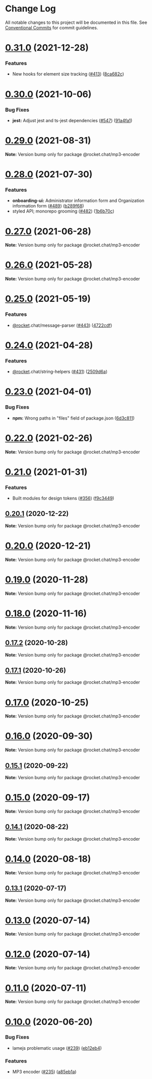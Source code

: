 # Change Log

All notable changes to this project will be documented in this file.
See [Conventional Commits](https://conventionalcommits.org) for commit guidelines.

# [0.31.0](https://github.com/QuickSales/fuselage/compare/v0.30.1...v0.31.0) (2021-12-28)

### Features

- New hooks for element size tracking ([#413](https://github.com/QuickSales/fuselage/issues/413)) ([8ca682c](https://github.com/QuickSales/fuselage/commit/8ca682c636d2e4813f7d346cb881513382be63cf))

# [0.30.0](https://github.com/QuickSales/fuselage/compare/v0.29.0...v0.30.0) (2021-10-06)

### Bug Fixes

- **jest:** Adjust jest and ts-jest dependencies ([#547](https://github.com/QuickSales/fuselage/issues/547)) ([91a4fa1](https://github.com/QuickSales/fuselage/commit/91a4fa1365394001afe1bd46480bda3bafed5505))

# [0.29.0](https://github.com/QuickSales/fuselage/compare/v0.28.0...v0.29.0) (2021-08-31)

**Note:** Version bump only for package @rocket.chat/mp3-encoder

# [0.28.0](https://github.com/QuickSales/fuselage/compare/v0.27.0...v0.28.0) (2021-07-30)

### Features

- **onboarding-ui:** Administrator information form and Organization information form ([#489](https://github.com/QuickSales/fuselage/issues/489)) ([b289f68](https://github.com/QuickSales/fuselage/commit/b289f68676954b91c792d8d97680314178bf2c60))
- styled API; monorepo grooming ([#482](https://github.com/QuickSales/fuselage/issues/482)) ([1b6b70c](https://github.com/QuickSales/fuselage/commit/1b6b70cf67ec16927b1566adc2350295a8927223))

# [0.27.0](https://github.com/QuickSales/fuselage/compare/v0.26.0...v0.27.0) (2021-06-28)

**Note:** Version bump only for package @rocket.chat/mp3-encoder

# [0.26.0](https://github.com/QuickSales/fuselage/compare/v0.25.0...v0.26.0) (2021-05-28)

**Note:** Version bump only for package @rocket.chat/mp3-encoder

# [0.25.0](https://github.com/QuickSales/fuselage/compare/v0.24.0...v0.25.0) (2021-05-19)

### Features

- [@rocket](https://github.com/rocket).chat/message-parser ([#443](https://github.com/QuickSales/fuselage/issues/443)) ([4722cdf](https://github.com/QuickSales/fuselage/commit/4722cdff46f5987f335d989be59649c7652bb12a))

# [0.24.0](https://github.com/QuickSales/fuselage/compare/v0.23.0...v0.24.0) (2021-04-28)

### Features

- [@rocket](https://github.com/rocket).chat/string-helpers ([#431](https://github.com/QuickSales/fuselage/issues/431)) ([2509d6a](https://github.com/QuickSales/fuselage/commit/2509d6acdbe5ec8b216e8d4430373797c5f5dfe2))

# [0.23.0](https://github.com/QuickSales/fuselage/compare/v0.22.0...v0.23.0) (2021-04-01)

### Bug Fixes

- **npm:** Wrong paths in "files" field of package.json ([6d3c811](https://github.com/QuickSales/fuselage/commit/6d3c811f6fd747de7f47aff145902d88476272ee))

# [0.22.0](https://github.com/QuickSales/fuselage/compare/v0.21.0...v0.22.0) (2021-02-26)

**Note:** Version bump only for package @rocket.chat/mp3-encoder

# [0.21.0](https://github.com/QuickSales/fuselage/compare/v0.20.3...v0.21.0) (2021-01-31)

### Features

- Built modules for design tokens ([#356](https://github.com/QuickSales/fuselage/issues/356)) ([f9c3449](https://github.com/QuickSales/fuselage/commit/f9c344953b8161a4385cab3a3dcc8b6a7210446f))

## [0.20.1](https://github.com/QuickSales/fuselage/compare/v0.20.0...v0.20.1) (2020-12-22)

**Note:** Version bump only for package @rocket.chat/mp3-encoder

# [0.20.0](https://github.com/QuickSales/fuselage/compare/v0.19.0...v0.20.0) (2020-12-21)

**Note:** Version bump only for package @rocket.chat/mp3-encoder

# [0.19.0](https://github.com/QuickSales/fuselage/compare/v0.18.0...v0.19.0) (2020-11-28)

**Note:** Version bump only for package @rocket.chat/mp3-encoder

# [0.18.0](https://github.com/QuickSales/fuselage/compare/v0.17.3...v0.18.0) (2020-11-16)

**Note:** Version bump only for package @rocket.chat/mp3-encoder

## [0.17.2](https://github.com/QuickSales/fuselage/compare/v0.17.1...v0.17.2) (2020-10-28)

**Note:** Version bump only for package @rocket.chat/mp3-encoder

## [0.17.1](https://github.com/QuickSales/fuselage/compare/v0.17.0...v0.17.1) (2020-10-26)

**Note:** Version bump only for package @rocket.chat/mp3-encoder

# [0.17.0](https://github.com/QuickSales/fuselage/compare/v0.16.0...v0.17.0) (2020-10-25)

**Note:** Version bump only for package @rocket.chat/mp3-encoder

# [0.16.0](https://github.com/QuickSales/fuselage/compare/v0.15.1...v0.16.0) (2020-09-30)

**Note:** Version bump only for package @rocket.chat/mp3-encoder

## [0.15.1](https://github.com/QuickSales/fuselage/compare/v0.15.0...v0.15.1) (2020-09-22)

**Note:** Version bump only for package @rocket.chat/mp3-encoder

# [0.15.0](https://github.com/QuickSales/fuselage/compare/v0.14.1...v0.15.0) (2020-09-17)

**Note:** Version bump only for package @rocket.chat/mp3-encoder

## [0.14.1](https://github.com/QuickSales/fuselage/compare/v0.14.0...v0.14.1) (2020-08-22)

**Note:** Version bump only for package @rocket.chat/mp3-encoder

# [0.14.0](https://github.com/QuickSales/fuselage/compare/v0.13.2...v0.14.0) (2020-08-18)

**Note:** Version bump only for package @rocket.chat/mp3-encoder

## [0.13.1](https://github.com/QuickSales/fuselage/compare/v0.13.0...v0.13.1) (2020-07-17)

**Note:** Version bump only for package @rocket.chat/mp3-encoder

# [0.13.0](https://github.com/QuickSales/fuselage/compare/v0.12.0...v0.13.0) (2020-07-14)

**Note:** Version bump only for package @rocket.chat/mp3-encoder

# [0.12.0](https://github.com/QuickSales/fuselage/compare/v0.11.0...v0.12.0) (2020-07-14)

**Note:** Version bump only for package @rocket.chat/mp3-encoder

# [0.11.0](https://github.com/QuickSales/fuselage/compare/v0.10.0...v0.11.0) (2020-07-11)

**Note:** Version bump only for package @rocket.chat/mp3-encoder

# [0.10.0](https://github.com/QuickSales/fuselage/compare/v0.9.0...v0.10.0) (2020-06-20)

### Bug Fixes

- lamejs problematic usage ([#239](https://github.com/QuickSales/fuselage/issues/239)) ([eb12eb4](https://github.com/QuickSales/fuselage/commit/eb12eb4))

### Features

- MP3 encoder ([#235](https://github.com/QuickSales/fuselage/issues/235)) ([a85eb1a](https://github.com/QuickSales/fuselage/commit/a85eb1a))
